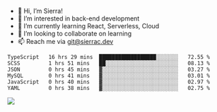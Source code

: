 - 👋 Hi, I’m Sierra!
- 👀 I’m interested in back-end development
- 🌱 I’m currently learning React, Serverless, Cloud
- 💞️ I’m looking to collaborate on learning
- 📫 Reach me via git@sierrac.dev

<!--START_SECTION:waka-->

```text
TypeScript   16 hrs 29 mins  ██████████████████░░░░░░░   72.55 %
SCSS         1 hrs 51 mins   ██░░░░░░░░░░░░░░░░░░░░░░░   08.13 %
JSON         0 hrs 45 mins   ▓░░░░░░░░░░░░░░░░░░░░░░░░   03.27 %
MySQL        0 hrs 41 mins   ▓░░░░░░░░░░░░░░░░░░░░░░░░   03.01 %
JavaScript   0 hrs 40 mins   ▓░░░░░░░░░░░░░░░░░░░░░░░░   02.97 %
YAML         0 hrs 38 mins   ▓░░░░░░░░░░░░░░░░░░░░░░░░   02.75 %
```

<!--END_SECTION:waka-->


![](https://hit.yhype.me/github/profile?user_id=7351311)
